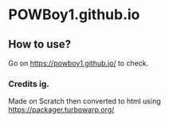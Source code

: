 # POWBoy1.github.io
## How to use?

Go on https://powboy1.github.io/ to check.

### Credits ig.
Made on Scratch then converted to html using https://packager.turbowarp.org/
